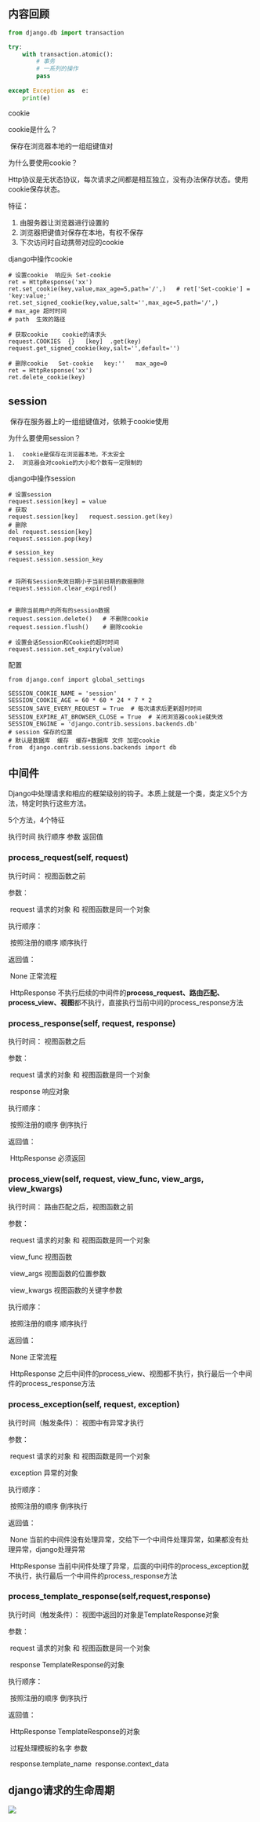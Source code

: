 ## 内容回顾

```python
from django.db import transaction

try:
    with transaction.atomic():
        # 事务 
        # 一系列的操作
        pass
    
except Exception as  e:
    print(e)
```

cookie

cookie是什么？

​		保存在浏览器本地的一组组键值对

为什么要使用cookie？

​		Http协议是无状态协议，每次请求之间都是相互独立，没有办法保存状态。使用cookie保存状态。

特征：

1. 由服务器让浏览器进行设置的
2. 浏览器把键值对保存在本地，有权不保存
3. 下次访问时自动携带对应的cookie

django中操作cookie

```
# 设置cookie  响应头 Set-cookie
ret = HttpResponse('xx')
ret.set_cookie(key,value,max_age=5,path='/',)   # ret['Set-cookie'] = 'key:value;'
ret.set_signed_cookie(key,value,salt='',max_age=5,path='/',)
# max_age 超时时间 
# path  生效的路径

# 获取cookie    cookie的请求头
request.COOKIES  {}   [key]  .get(key)
request.get_signed_cookie(key,salt='',default='')

# 删除cookie   Set-cookie   key:''   max_age=0
ret = HttpResponse('xx')
ret.delete_cookie(key)

```



## session

​	保存在服务器上的一组组键值对，依赖于cookie使用

为什么要使用session？

	1.  cookie是保存在浏览器本地，不太安全
 	2.  浏览器会对cookie的大小和个数有一定限制的

django中操作session

```
# 设置session
request.session[key] = value
# 获取
request.session[key]   request.session.get(key)
# 删除 
del request.session[key]
request.session.pop(key)

# session_key
request.session.session_key


# 将所有Session失效日期小于当前日期的数据删除
request.session.clear_expired()


# 删除当前用户的所有的session数据
request.session.delete()   # 不删除cookie
request.session.flush()	   # 删除cookie

# 设置会话Session和Cookie的超时时间
request.session.set_expiry(value)

```

配置

```
from django.conf import global_settings
```

```
SESSION_COOKIE_NAME = 'session'
SESSION_COOKIE_AGE = 60 * 60 * 24 * 7 * 2
SESSION_SAVE_EVERY_REQUEST = True  # 每次请求后更新超时时间
SESSION_EXPIRE_AT_BROWSER_CLOSE = True  # 关闭浏览器cookie就失效
SESSION_ENGINE = 'django.contrib.sessions.backends.db'
# session 保存的位置
# 默认是数据库  缓存  缓存+数据库 文件 加密cookie
from  django.contrib.sessions.backends import db
```

## 中间件

Django中处理请求和相应的框架级别的钩子。本质上就是一个类，类定义5个方法，特定时执行这些方法。

5个方法，4个特征

执行时间   执行顺序  参数   返回值  

### process_request(self, request)

执行时间： 视图函数之前

参数：	

​		request  请求的对象  和 视图函数是同一个对象

执行顺序： 

​		按照注册的顺序  顺序执行

返回值：

​		None  正常流程

​		HttpResponse  不执行后续的中间件的**process_request、路由匹配、process_view、视图**都不执行，直接执行当前中间的process_response方法

### process_response(self, request, response)

执行时间： 视图函数之后

参数：	

​		request  请求的对象  和 视图函数是同一个对象

​		response  响应对象

执行顺序： 

​		按照注册的顺序  倒序执行

返回值：

​		HttpResponse  必须返回

### process_view(self, request, view_func, view_args, view_kwargs)

执行时间： 路由匹配之后，视图函数之前

参数：	

​		request  请求的对象  和 视图函数是同一个对象

​		view_func  视图函数

​		view_args   视图函数的位置参数

​		view_kwargs  视图函数的关键字参数

执行顺序： 

​		按照注册的顺序  顺序执行

返回值：

​		None   正常流程

​		HttpResponse  之后中间件的process_view、视图都不执行，执行最后一个中间件的process_response方法

### process_exception(self, request, exception)

执行时间（触发条件）： 视图中有异常才执行

参数：	

​		request  请求的对象  和 视图函数是同一个对象

​		exception  异常的对象

执行顺序： 

​		按照注册的顺序  倒序执行

返回值：

​		None   当前的中间件没有处理异常，交给下一个中间件处理异常，如果都没有处理异常，django处理异常

​		HttpResponse  当前中间件处理了异常，后面的中间件的process_exception就不执行，执行最后一个中间件的process_response方法

### process_template_response(self,request,response)

执行时间（触发条件）： 视图中返回的对象是TemplateResponse对象

参数：	

​		request  请求的对象  和 视图函数是同一个对象

​		response  TemplateResponse的对象

执行顺序： 

​		按照注册的顺序  倒序执行

返回值：

​		HttpResponse TemplateResponse的对象  

​		过程处理模板的名字  参数 		

​		response.template_name
​		response.context_data

## django请求的生命周期



![](assets/1168194-20180719084357413-1778333372.png)

